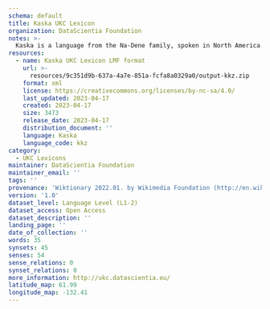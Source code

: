 ```yaml
---
schema: default
title: Kaska UKC Lexicon
organization: DataScientia Foundation
notes: >-
  Kaska is a language from the Na-Dene family, spoken in North America. The UKC Lexicon of Kaska is represented as a lexico-semantic network. It consists of words, word senses, synsets, as well as sense-level and synset-level relationships.
resources:
  - name: Kaska UKC Lexicon LMF format
    url: >-
      resources/9c351d9b-637a-4a7e-851a-fcfa8a0329a0/output-kkz.zip
    format: xml
    license: https://creativecommons.org/licenses/by-nc-sa/4.0/
    last_updated: 2023-04-17
    created: 2023-04-17
    size: 3473
    release_date: 2023-04-17
    distribution_document: ''
    language: Kaska
    language_code: kkz
category:
  - UKC Lexicons
maintainer: DataScientia Foundation
maintainer_email: ''
tags: ''
provenance: 'Wiktionary 2022.01. by Wikimedia Foundation (http://en.wiktionary.org); CogNet 2.1 by Khuyagbaatar Batsuren, National University of Mongolia (http://cognet.ukc.disi.unitn.it); KinDiv: Kinship Diversity 1.0 by Temuulen Khishigsuren (http://ukc.disi.unitn.it/index.php/kinship/); Native Languages of the Americas 2021.11. by Laura Redish and Orrin Lewis (http://www.native-languages.org); Princeton WordNet 2.1 by Princeton University (https://wordnet.princeton.edu)'
version: '1.0'
dataset_level: Language Level (L1-2)
dataset_access: Open Access
dataset_description: ''
landing_page: ''
date_of_collection: ''
words: 35
synsets: 45
senses: 54
sense_relations: 0
synset_relations: 0
more_information: http://ukc.datascientia.eu/
latitude_map: 61.99
longitude_map: -132.41
---
```

